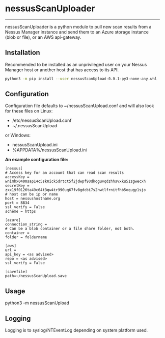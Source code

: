 nessusScanUploader
==================

---

nessusScanUploader is a python module to pull new scan results from a Nessus 
Manager instance and send them to an Azure storage instance (blob or file),
or an AWS api-gateway.

## Installation

Recommended to be installed as an unprivileged user on your Nessus Manager host
or another host that has access to its API.

```bash
python3 -m pip install --user nessusScanUpload-0.0.1-py3-none-any.whl
```

## Configuration

Configuration file defaults to ~/nessusScanUpload.conf
and will also look for these files on Linux:
- /etc/nessusScanUpload.conf
- ~/.nessusScanUpload

or Windows:
- nessusScanUpload.ini
- %APPDATA%/nessusScanUpload.ini

**An example configuration file:**
```
[nessus]
# Access key for an account that can read scan results
accessKey = wnimhx040msap14c5sk0ick5drtct5f2jdwpf90dkqguvqdzhhsvxku51zgwecxh
secretKey = zxx19f0126ta40c64t3qw4tr990uq67fv8gdcbi7s2hwtlfrnitfhb5oqugy1sjo
# host can be ip or name
host = nessushostname.org
port = 8834
ssl_verify = False
scheme = https

[azure]
connection_string =
# Can be a blob container or a file share folder, not both.
container =
folder = foldername

[aws]
url = 
api_key = <as advised>
repo = <as advised>
ssl_verify = False

[savefile]
path=~/nessusScanUpload.save
```

## Usage

python3 -m nessusScanUpload

## Logging

Logging is to syslog/NTEventLog depending on system platform used.

